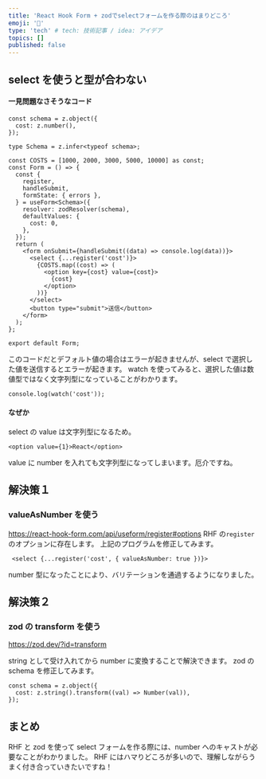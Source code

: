 ```yaml
---
title: 'React Hook Form + zodでselectフォームを作る際のはまりどころ'
emoji: '🦍'
type: 'tech' # tech: 技術記事 / idea: アイデア
topics: []
published: false
---
```


## select を使うと型が合わない

#### 一見問題なさそうなコード

```tsx
const schema = z.object({
  cost: z.number(),
});

type Schema = z.infer<typeof schema>;

const COSTS = [1000, 2000, 3000, 5000, 10000] as const;
const Form = () => {
  const {
    register,
    handleSubmit,
    formState: { errors },
  } = useForm<Schema>({
    resolver: zodResolver(schema),
    defaultValues: {
      cost: 0,
    },
  });
  return (
    <form onSubmit={handleSubmit((data) => console.log(data))}>
      <select {...register('cost')}>
        {COSTS.map((cost) => (
          <option key={cost} value={cost}>
            {cost}
          </option>
        ))}
      </select>
      <button type="submit">送信</button>
    </form>
  );
};

export default Form;
```

このコードだとデフォルト値の場合はエラーが起きませんが、select で選択した値を送信するとエラーが起きます。
watch を使ってみると、選択した値は数値型ではなく文字列型になっていることがわかります。

```tsx
console.log(watch('cost'));
```

#### なぜか

select の value は文字列型になるため。

```tsx
<option value={1}>React</option>
```

value に number を入れても文字列型になってしまいます。厄介ですね。

## 解決策１

### valueAsNumber を使う

https://react-hook-form.com/api/useform/register#options
RHF の`register`のオプションに存在します。
上記のプログラムを修正してみます。

```tsx
 <select {...register('cost', { valueAsNumber: true })}>
```

number 型になったことにより、バリテーションを通過するようになりました。

## 解決策２

### zod の transform を使う

https://zod.dev/?id=transform

string として受け入れてから number に変換することで解決できます。
zod の schema を修正してみます。

```tsx
const schema = z.object({
  cost: z.string().transform((val) => Number(val)),
});
```

## まとめ

RHF と zod を使って select フォームを作る際には、number へのキャストが必要なことがわかりました。
RHF にはハマりどころが多いので、理解しながらうまく付き合っていきたいですね！
